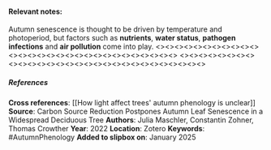 #### **Relevant notes**:
Autumn senescence is thought to be driven by temperature and photoperiod, but factors such as **nutrients**, **water status**, **pathogen infections** and **air pollution** come into play.
<><><><><><><><><><><><><><><><><><><><><><><><><><><><><>
<><><><><><><><><><><><><><><><><><><><><><><><><><><><><>
##### References
**Cross references**: 
[[How light affect trees' autumn phenology is unclear]]
**Source**: Carbon Source Reduction Postpones Autumn Leaf Senescence in a Widespread Deciduous Tree
**Authors**: Julia Maschler, Constantin Zohner, Thomas Crowther
**Year**: 2022
**Location**: Zotero
**Keywords**: #AutumnPhenology 
**Added to slipbox on**: January 2025
